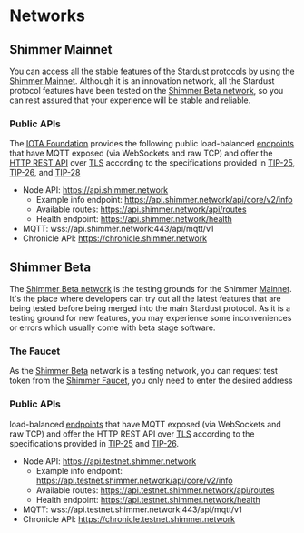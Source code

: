 # Networks

## Shimmer Mainnet

You can access all the stable features of the Stardust protocols by using
the [Shimmer Mainnet](https://wiki.iota.org/shimmer/introduction/reference/networks/shimmer/). Although it is an
innovation network, all the Stardust protocol features have been tested on the [Shimmer Beta network](#shimmer-beta), so
you can rest assured that your experience will be stable and reliable.

### Public APIs

The [IOTA Foundation](https://www.iota.org/) provides the following public
load-balanced [endpoints](https://wiki.iota.org/shimmer/introduction/reference/networks/shimmer/) that have MQTT
exposed  (via WebSockets and raw TCP) and offer
the [HTTP REST API](../start-building/nodes/core-rest-api/iota-core-rest-api.info.mdx)
over [TLS](https://en.wikipedia.org/wiki/Transport_Layer_Security)
according to the specifications provided
in [TIP-25](https://editor.swagger.io/?url=https://raw.githubusercontent.com/iotaledger/tips/main/tips/TIP-0025/core-rest-api.yaml),
[TIP-26](https://editor.swagger.io/?url=https://raw.githubusercontent.com/iotaledger/tips/main/tips/TIP-0026/indexer-rest-api.yaml),
and [TIP-28](https://github.com/iotaledger/tips/blob/main/tips/TIP-0028/tip-0028.md)

* Node API: https://api.shimmer.network
    * Example info endpoint: https://api.shimmer.network/api/core/v2/info
    * Available routes: https://api.shimmer.network/api/routes
    * Health endpoint: https://api.shimmer.network/health
* MQTT: wss://api.shimmer.network:443/api/mqtt/v1
* Chronicle API: https://chronicle.shimmer.network

## Shimmer Beta

The [Shimmer Beta network](https://wiki.iota.org/shimmer/introduction/reference/networks/betanet/) is the testing
grounds for the Shimmer [Mainnet](#mainnet-1). It's the place where developers
can try out all the latest features that are being tested before being merged into the main Stardust protocol. As it is
a testing ground for new features, you may experience some inconveniences or errors which usually come with beta stage
software.

### The Faucet

As the [Shimmer Beta](#shimmer-beta) network is a testing network, you can request test token from
the [Shimmer Faucet](https://faucet.testnet.shimmer.network/), you only need to enter the desired address  

### Public APIs

load-balanced [endpoints](https://wiki.iota.org/shimmer/introduction/reference/networks/betanet/) that have MQTT
exposed  (via
WebSockets and raw TCP) and offer the HTTP REST API over [TLS](https://en.wikipedia.org/wiki/Transport_Layer_Security)
according to the specifications provided
in [TIP-25](https://editor.swagger.io/?url=https://raw.githubusercontent.com/iotaledger/tips/main/tips/TIP-0025/core-rest-api.yaml)
and [TIP-26](https://editor.swagger.io/?url=https://raw.githubusercontent.com/iotaledger/tips/main/tips/TIP-0026/indexer-rest-api.yaml).

* Node API: https://api.testnet.shimmer.network
    * Example info endpoint: https://api.testnet.shimmer.network/api/core/v2/info
    * Available routes: https://api.testnet.shimmer.network/api/routes
    * Health endpoint: https://api.testnet.shimmer.network/health
* MQTT: wss://api.testnet.shimmer.network:443/api/mqtt/v1
* Chronicle API: https://chronicle.testnet.shimmer.network
